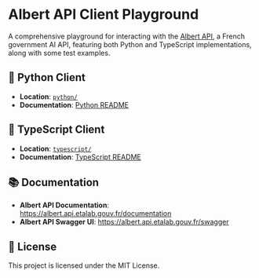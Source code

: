 # Albert API Client Playground

A comprehensive playground for interacting with the [Albert API](https://albert.api.etalab.gouv.fr), a French government AI API, featuring both Python and TypeScript implementations, along with some test examples.

## 🐍 Python Client
- **Location**: [`python/`](./python/)
- **Documentation**: [Python README](./python/README.md)

## 🔷 TypeScript Client
- **Location**: [`typescript/`](./typescript/)
- **Documentation**: [TypeScript README](./typescript/README.md)

## 📚 Documentation

- **Albert API Documentation**: https://albert.api.etalab.gouv.fr/documentation
- **Albert API Swagger UI**: https://albert.api.etalab.gouv.fr/swagger

## 📄 License

This project is licensed under the MIT License.
